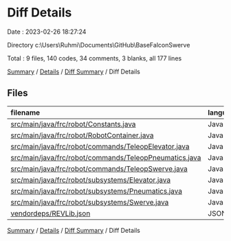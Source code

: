 # Diff Details

Date : 2023-02-26 18:27:24

Directory c:\\Users\\Ruhmi\\Documents\\GitHub\\BaseFalconSwerve

Total : 9 files,  140 codes, 34 comments, 3 blanks, all 177 lines

[Summary](results.md) / [Details](details.md) / [Diff Summary](diff.md) / Diff Details

## Files
| filename | language | code | comment | blank | total |
| :--- | :--- | ---: | ---: | ---: | ---: |
| [src/main/java/frc/robot/Constants.java](/src/main/java/frc/robot/Constants.java) | Java | 0 | 4 | -1 | 3 |
| [src/main/java/frc/robot/RobotContainer.java](/src/main/java/frc/robot/RobotContainer.java) | Java | 6 | 6 | -1 | 11 |
| [src/main/java/frc/robot/commands/TeleopElevator.java](/src/main/java/frc/robot/commands/TeleopElevator.java) | Java | 12 | 0 | 0 | 12 |
| [src/main/java/frc/robot/commands/TeleopPneumatics.java](/src/main/java/frc/robot/commands/TeleopPneumatics.java) | Java | -3 | 0 | 0 | -3 |
| [src/main/java/frc/robot/commands/TeleopSwerve.java](/src/main/java/frc/robot/commands/TeleopSwerve.java) | Java | 0 | 2 | 0 | 2 |
| [src/main/java/frc/robot/subsystems/Elevator.java](/src/main/java/frc/robot/subsystems/Elevator.java) | Java | 79 | 1 | 6 | 86 |
| [src/main/java/frc/robot/subsystems/Pneumatics.java](/src/main/java/frc/robot/subsystems/Pneumatics.java) | Java | -9 | 2 | -2 | -9 |
| [src/main/java/frc/robot/subsystems/Swerve.java](/src/main/java/frc/robot/subsystems/Swerve.java) | Java | -18 | 19 | 1 | 2 |
| [vendordeps/REVLib.json](/vendordeps/REVLib.json) | JSON | 73 | 0 | 0 | 73 |

[Summary](results.md) / [Details](details.md) / [Diff Summary](diff.md) / Diff Details
